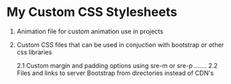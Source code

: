 # My Custom CSS Stylesheets

1. Animation file for custom animation use in projects

2. Custom CSS files that can be used in conjuction with bootstrap or other css libraries

   2.1 Custom margin and padding options using sre-m or sre-p .......
   2.2 Files and links to server Bootstrap from directories instead of CDN's
